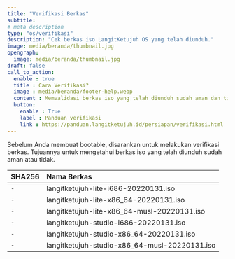 ```yaml
---
title: "Verifikasi Berkas"
subtitle:
# meta description
type: "os/verifikasi"
description: "Cek berkas iso LangitKetujuh OS yang telah diunduh."
image: media/beranda/thumbnail.jpg
opengraph:
  image: media/beranda/thumbnail.jpg
draft: false
call_to_action:
  enable : true
  title : Cara Verifikasi?
  image : media/beranda/footer-help.webp
  content : Memvalidasi berkas iso yang telah diunduh sudah aman dan tidak.
  button:
    enable : True
    label : Panduan verifikasi
    link : https://panduan.langitketujuh.id/persiapan/verifikasi.html
---
```


Sebelum Anda membuat bootable, disarankan untuk melakukan verifikasi berkas. Tujuannya untuk mengetahui berkas iso yang telah diunduh sudah aman atau tidak.

| **SHA256** | **Nama Berkas**                               |
| :--------- | :-------------------------------------------- |
| `-`        | langitketujuh-lite-i686-20220131.iso          |
| `-`        | langitketujuh-lite-x86_64-20220131.iso        |
| `-`        | langitketujuh-lite-x86_64-musl-20220131.iso   |
| `-`        | langitketujuh-studio-i686-20220131.iso        |
| `-`        | langitketujuh-studio-x86_64-20220131.iso      |
| `-`        | langitketujuh-studio-x86_64-musl-20220131.iso |
